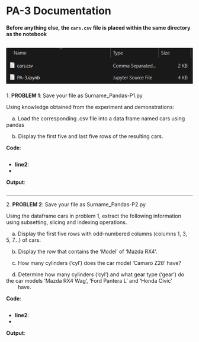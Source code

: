 # PA-3 Documentation
#### Before anything else, the `cars.csv` file is placed within the same directory as the notebook
![Alt text](https://github.com/kreyzeguillian/Programming-Assigments/blob/main/PA-3/ss.png)  
---
1\. **PROBLEM 1**: Save your file as Surname_Pandas-P1.py  

Using knowledge obtained from the experiment and demonstrations:  

&nbsp;&nbsp;&nbsp;&nbsp;a. Load the corresponding .csv file into a data frame named cars using pandas  

&nbsp;&nbsp;&nbsp;&nbsp;b. Display the first five and last five rows of the resulting cars.

**Code**:
```
```
- **line2**:
- 

**Output**:
```
```
---
2\. **PROBLEM 2**: Save your file as Surname_Pandas-P2.py

Using the dataframe cars in problem 1, extract the following information using subsetting, slicing and indexing operations.

&nbsp;&nbsp;&nbsp;&nbsp;a. Display the first five rows with odd-numbered columns (columns 1, 3, 5, 7…) of cars.

&nbsp;&nbsp;&nbsp;&nbsp;b. Display the row that contains the ‘Model’ of ‘Mazda RX4’.

&nbsp;&nbsp;&nbsp;&nbsp;c. How many cylinders (‘cyl’) does the car model ‘Camaro Z28’ have?

&nbsp;&nbsp;&nbsp;&nbsp;d. Determine how many cylinders (‘cyl’) and what gear type (‘gear’) do the car models ‘Mazda RX4 Wag’, ‘Ford Pantera L’ and ‘Honda Civic’ &nbsp;&nbsp;&nbsp;&nbsp;&nbsp;&nbsp;&nbsp;&nbsp;have.

**Code**:
```
```
- **line2**:
- 

**Output**:
```
```
